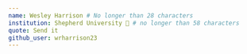 ```yaml
---
name: Wesley Harrison # No longer than 28 characters
institution: Shepherd University 🚩 # no longer than 58 characters
quote: Send it
github_user: wrharrison23
---
```

